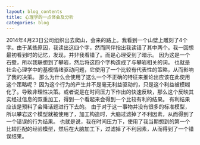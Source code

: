 ```yaml
---
layout: blog_contents
title: 心理学的一点体会及分析
categories: blog
---
```


2014年4月23日公司组织出去爬山，会来的路上。我看到一个山壁上雕刻了4个字。由于某些原因，我读出这四个字，然而同伴指出我读错了其中两个。我一回想最初看到时的记忆，发现，并非我看错了。而是心理受到了暗示。
因为这是一个石壁，所以我联想到了攀岩，然后将这四个字构造成了与攀岩相关的词。
也就是社会心理学中的基模情绪驱动问题，它使用了一个比较有代表性的策略，从而影响了我的决策。
那么为什么会使用了这么一个不正确的特征来推论出应该在此使用这个策略呢？
因为这个行为的产生并不是毫无利益驱动的，只是这个利益被模糊化了。导致非理性决策。或者说是在时间压力下作出的快速反映，那么这个反映其实经过信息的双重加工，得到一个看起来会得到一个比较有利的结果。
有利结果应该是预料了会降话题进行下去的。
由于对于这一事物并没有很多的标准模型，所以攀岩这个模型就被使用了，加工构造时，大脑过滤掉了不利因素，从而得到了一个错误的行为结果。
也就是说，我在时间压力下，使用了我当期想到的第一个比较匹配的经验模型，然后在大脑加工下，过滤掉了不利因素，从而得到了一个错误结果。
